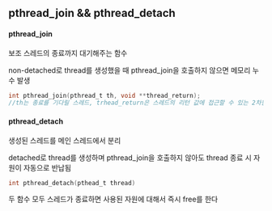 ## pthread_join && pthread_detach
#### pthread_join
보조 스레드의 종료까지 대기해주는 함수

non-detached로 thread를 생성했을 때 pthread_join을 호출하지 않으면 메모리 누수 발생
```c
int pthread_join(pthread_t th, void **thread_return);
//th는 종료를 기다릴 스레드, trhead_return은 스레드의 리턴 값에 접근할 수 있는 2차원 포인터
```
#### pthread_detach
생성된 스레드를 메인 스레드에서 분리

detached로 thread를 생성하며 pthread_join을 호출하지 않아도 thread 종료 시 자원이 자동으로 반납됨
```c
int pthread_detach(pthead_t thread)
```
두 함수 모두 스레드가 종료하면 사용된 자원에 대해서 즉시 free를 한다
